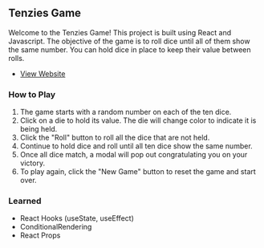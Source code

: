 ## Tenzies Game

Welcome to the Tenzies Game! This project is built using React and Javascript. The objective of the game is to roll dice until all of them show the same number. You can hold dice in place to keep their value between rolls.

- [View Website](https://tenzies-luka.netlify.app/)

### How to Play
1. The game starts with a random number on each of the ten dice.
2. Click on a die to hold its value. The die will change color to indicate it is being held.
3. Click the "Roll" button to roll all the dice that are not held.
4. Continue to hold dice and roll until all ten dice show the same number.
5. Once all dice match, a modal will pop out congratulating you on your victory.
6. To play again, click the "New Game" button to reset the game and start over.

### Learned

- React Hooks (useState, useEffect)
- ConditionalRendering
- React Props
